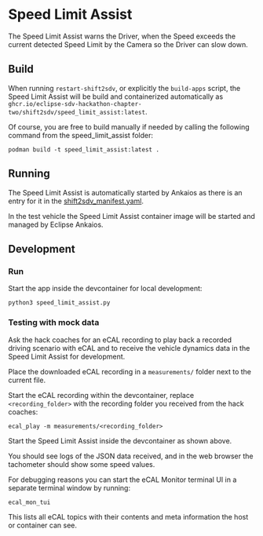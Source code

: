 # Speed Limit Assist

The Speed Limit Assist warns the Driver, when the Speed exceeds the current detected Speed Limit by the Camera so the Driver can slow down.

## Build

When running `restart-shift2sdv`, or explicitly the `build-apps` script, the Speed Limit Assist will be build and containerized automatically as `ghcr.io/eclipse-sdv-hackathon-chapter-two/shift2sdv/speed_limit_assist:latest`.

Of course, you are free to build manually if needed by calling the following command from the speed_limit_assist folder:

```shell
podman build -t speed_limit_assist:latest .
```

## Running

The Speed Limit Assist is automatically started by Ankaios as there is an entry for it in the [shift2sdv_manifest.yaml](shift2sdv_manifest.yaml).

In the test vehicle the Speed Limit Assist container image will be started and managed by Eclipse Ankaios.

## Development

### Run

Start the app inside the devcontainer for local development:

```shell
python3 speed_limit_assist.py
```

### Testing with mock data

Ask the hack coaches for an eCAL recording to play back a recorded driving scenario with eCAL and to receive the vehicle dynamics data in the Speed Limit Assist for development.

Place the downloaded eCAL recording in a `measurements/` folder next to the current file.

Start the eCAL recording within the devcontainer, replace `<recording_folder>` with the recording folder you received from the hack coaches:

```shell
ecal_play -m measurements/<recording_folder>
```

Start the Speed Limit Assist inside the devcontainer as shown above.

You should see logs of the JSON data received, and in the web browser the tachometer should show some speed values.

For debugging reasons you can start the eCAL Monitor terminal UI in a separate terminal window by running:

```shell
ecal_mon_tui
```

This lists all eCAL topics with their contents and meta information the host or container can see.
